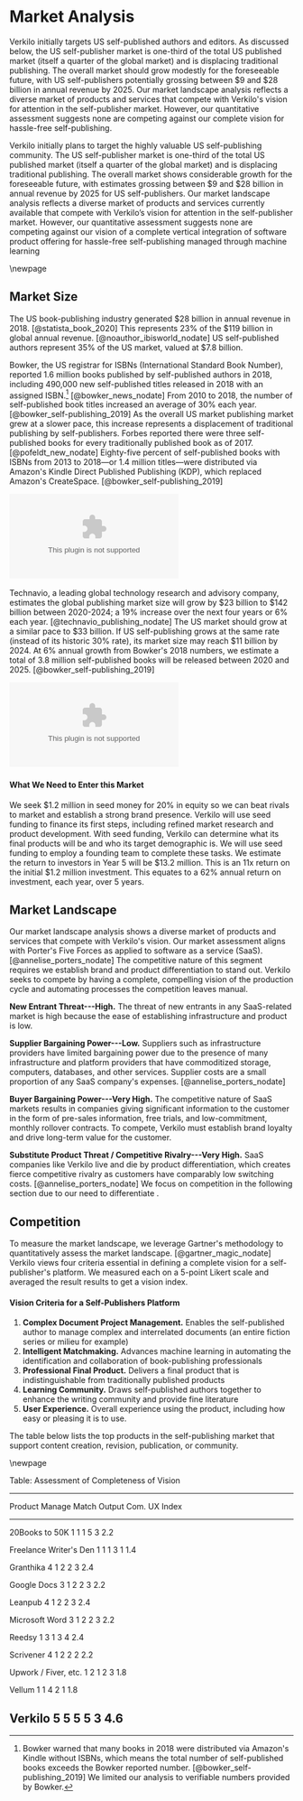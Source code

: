 
# Market Analysis

Verkilo initially targets US self-published authors and editors. As discussed below, the US self-publisher market is one-third of the total US published market (itself a quarter of the global market) and is displacing traditional publishing. The overall market should grow modestly for the foreseeable future, with US self-publishers potentially grossing between $9 and $28 billion in annual revenue by 2025. Our market landscape analysis reflects a diverse market of products and services that compete with Verkilo's vision for attention in the self-publisher market. However, our quantitative assessment suggests none are competing against our complete vision for hassle-free self-publishing.

Verkilo initially plans to target the highly valuable US self-publishing community. The US self-publisher market is one-third of the total US published market (itself a quarter of the global market) and is displacing traditional publishing.  The overall market shows considerable growth for the foreseeable future, with estimates grossing between $9 and $28 billion in annual revenue by 2025 for US self-publishers. Our market landscape analysis reflects a diverse market of products and services currently available that compete with Verkilo’s vision for attention in the self-publisher market. However, our quantitative assessment suggests none are competing against our vision of a complete vertical integration of software product offering for hassle-free self-publishing managed through machine learning

\newpage
## Market Size

The US book-publishing industry generated $28 billion in annual revenue in 2018. [@statista_book_2020] This represents 23% of the $119 billion in global annual revenue. [@noauthor_ibisworld_nodate] US self-published authors represent 35% of the US market, valued at $7.8 billion.

Bowker, the US registrar for ISBNs (International Standard Book Number), reported 1.6 million books published by self-published authors in 2018, including 490,000 new self-published titles released in 2018 with an assigned ISBN.[^bowker-warning] [@bowker_news_nodate] From 2010 to 2018, the number of self-published book titles increased an average of 30% each year. [@bowker_self-publishing_2019] As the overall US market publishing market grew at a slower pace, this increase represents a displacement of traditional publishing by self-publishers. Forbes reported there were three self-published books for every traditionally published book as of 2017. [@pofeldt_new_nodate] Eighty-five percent of self-published books with ISBNs from 2013 to 2018—or 1.4 million titles—were distributed via Amazon's Kindle Direct Published Publishing (KDP), which replaced Amazon's CreateSpace. [@bowker_self-publishing_2019]

![US Self-Published Books with ISBNs 2013-2018](media/book-sales.eps)

[^bowker-warning]: Bowker warned that many books in 2018 were distributed via Amazon's Kindle without ISBNs, which means the total number of self-published books exceeds the Bowker reported number. [@bowker_self-publishing_2019] We limited our analysis to verifiable numbers provided by Bowker.


Technavio, a leading global technology research and advisory company, estimates the global publishing market size will grow by $23 billion to $142 billion between 2020-2024; a 19% increase over the next four years or 6% each year. [@technavio_publishing_nodate] The US market should grow at a similar pace to $33 billion. If US self-publishing grows at the same rate (instead of its historic 30% rate), its market size may reach $11 billion by 2024. At 6% annual growth from Bowker's 2018 numbers, we estimate a total of 3.8 million self-published books will be released between 2020 and 2025. [@bowker_self-publishing_2019]

![Forecasted Annual Growth of US Self-Published Market 2020-2024](media/market-growth.eps)

#### What We Need to Enter this Market

We seek $1.2 million in seed money for 20% in equity so we can beat rivals to market and establish a strong brand presence. Verkilo will use seed funding to finance its first steps, including refined market research and product development. With seed funding, Verkilo can determine what its final products will be and who its target demographic is. We will use seed funding to employ a founding team to complete these tasks.
We estimate the return to investors in Year 5 will be $13.2 million. This is an 11x return on the initial $1.2 million investment. This equates to a 62% annual return on investment, each year, over 5 years.

## Market Landscape

Our market landscape analysis shows a diverse market of products and services that compete with Verkilo's vision. Our market assessment aligns with Porter's Five Forces as applied to software as a service (SaaS). [@annelise_porters_nodate] The competitive nature of this segment requires we establish brand and product differentiation to stand out. Verkilo seeks to compete by having a complete, compelling vision of the production cycle and automating processes the competition leaves manual.

**New Entrant Threat---High.** The threat of new entrants in any SaaS-related market is high because the ease of establishing infrastructure and product is low.

**Supplier Bargaining Power---Low.** Suppliers such as infrastructure providers have limited bargaining power due to the presence of many infrastructure and platform providers that have commoditized storage, computers, databases, and other services. Supplier costs are a small proportion of any SaaS company's expenses. [@annelise_porters_nodate]

**Buyer Bargaining Power---Very High.** The competitive nature of SaaS markets results in companies giving significant information to the customer in the form of pre-sales information, free trials, and low-commitment, monthly rollover contracts. To compete, Verkilo must establish brand loyalty and drive long-term value for the customer.

**Substitute Product Threat / Competitive Rivalry---Very High.** SaaS companies like Verkilo live and die by product differentiation, which creates fierce competitive rivalry as customers have comparably low switching costs. [@annelise_porters_nodate] We focus on competition in the following section due to our need to differentiate .

## Competition

To measure the market landscape, we leverage Gartner's methodology to quantitatively assess the market landscape. [@gartner_magic_nodate] Verkilo views four criteria essential in defining a complete vision for a self-publisher's platform. We measured each on a 5-point Likert scale and averaged the result results to get a vision index.

#### Vision Criteria for a Self-Publishers Platform

1. **Complex Document Project Management.** Enables the self-published author to manage complex and interrelated documents (an entire fiction series or milieu for example)
2. **Intelligent Matchmaking.** Advances machine learning in automating the identification and collaboration of book-publishing professionals
3. **Professional Final Product.** Delivers a final product that is indistinguishable from traditionally published products
4. **Learning Community.** Draws self-published authors together to enhance the writing community and provide fine literature
5. **User Experience.** Overall experience using the product, including how easy or pleasing it is to use.

The table below lists the top products in the self-publishing market that support content creation, revision, publication, or community.

\newpage

Table: Assessment of Completeness of Vision

-----------------------------------------------------------------------------------
Product                        Manage   Match   Output   Com.    UX         Index
----------------------------- -------- ------- -------- ------ ---------  ---------
20Books to 50K                    1       1       1        5       3          2.2

Freelance Writer's Den            1       1       1        3       1          1.4

Granthika                         4       1       2        2       3          2.4

Google Docs                       3       1       2        2       3          2.2

Leanpub                           4       1       2        2       3          2.4

Microsoft Word                    3       1       2        2       3          2.2

Reedsy                            1       3       1        3       4          2.4

Scrivener                         4       1       2        2       2          2.2

Upwork / Fiver, etc.              1       2       1        2       3          1.8

Vellum                            1       1       4        2       1          1.8

Verkilo                         **5**   **5**    **5**   **5**   **3**     **4.6**
-----------------------------------------------------------------------------------
